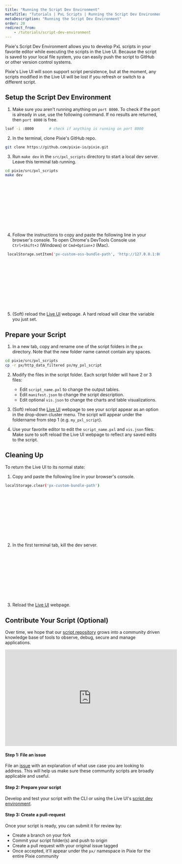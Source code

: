 ```yaml
---
title: "Running the Script Dev Environment"
metaTitle: "Tutorials | PxL Scripts | Running the Script Dev Environment"
metaDescription: "Running the Script Dev Environment"
order: 20
redirect_from:
    - /tutorials/script-dev-environment
---
```


Pixie's Script Dev Environment allows you to develop PxL scripts in your favorite editor while executing the scripts in the Live UI. Because the script is saved to your local file system, you can easily push the script to GitHub or other version control systems.

Pixie's Live UI will soon support script persistence, but at the moment, any scripts modified in the Live UI will be lost if you refresh or switch to a different script.

## Setup the Script Dev Environment

1. Make sure you aren't running anything on `port 8000`. To check if the port is already in use, use the following command. If no results are returned, then `port 8000` is free.

```bash
lsof -i :8000 		# check if anything is running on port 8000

```

2. In the terminal, clone Pixie's GitHub repo.

```bash
git clone https://github.com/pixie-io/pixie.git
```

3. Run `make dev` in the `src/pxl_scripts` directory to start a local dev server. Leave this terminal tab running.

```bash
cd pixie/src/pxl_scripts
make dev
```

<svg title='' src='script-dev-env/dev-env-1.png'/>

4. Follow the instructions to copy and paste the following line in your browser's console. To open Chrome's DevTools Console use `Ctrl+Shift+J` (Windows) or `Cmd+Option+J` (Mac).

```bash
 localStorage.setItem('px-custom-oss-bundle-path', 'http://127.0.0.1:8000/bundle-oss.json')
```

<svg title='' src='script-dev-env/dev-env-2.png'/>

5. (Soft) reload the [Live UI](https://work.withpixie.ai) webpage. A hard reload will clear the variable you just set.

## Prepare your Script

1. In a new tab, copy and rename one of the script folders in the `px` directory. Note that the new folder name cannot contain any spaces.

```bash
cd pixie/src/pxl_scripts
cp -r px/http_data_filtered px/my_pxl_script
```

2. Modify the files in the script folder. Each script folder will have 2 or 3 files:

	- Edit `script_name.pxl` to change the output tables.
	- Edit `manifest.json` to change the script description.
	- Edit optional `vis.json` to change the charts and table visualizations.

3. (Soft) reload the [Live UI](https://work.withpixie.ai) webpage to see your script appear as an option in the drop-down cluster menu. The script will appear under the foldername from step 1 (e.g. `my_pxl_script`).

4. Use your favorite editor to edit the `script_name.pxl` and `vis.json` files. Make sure to soft reload the Live UI webpage to reflect any saved edits to the script.

## Cleaning Up

To return the Live UI to its normal state:

1. Copy and paste the following line in your browser's console.

```bash
localStorage.clear('px-custom-bundle-path')
```

<svg title='' src='script-dev-env/dev-env-4.png'/>

2. In the first terminal tab, kill the dev server.

<svg title='' src='script-dev-env/dev-env-3.png'/>

3. Reload the [Live UI](https://work.withpixie.ai) webpage.

## Contribute Your Script (Optional)

Over time, we hope that our [script repository](https://github.com/pixie-io/pixie/tree/main/src/pxl_scripts) grows into a community driven knowledge base of tools to observe, debug, secure and manage applications.

<iframe width="560" height="315" src="https://www.youtube.com/embed/So4ep2mMcSI" frameborder="0" allow="accelerometer; autoplay; encrypted-media; gyroscope; picture-in-picture" allowfullscreen></iframe>

#### Step 1: File an issue

File an [issue](https://github.com/pixie-io/pixie/issues/new/choose) with an explanation of what use case you are looking to address. This will help us make sure these community scripts are broadly applicable and useful.

#### Step 2: Prepare your script

Develop and test your script with the CLI or using the Live UI's [script dev environment](/tutorials/pxl-scripts/script-dev-environment).

#### Step 3: Create a pull-request

Once your script is ready, you can submit it for review by:

- Create a branch on your fork
- Commit your script folder(s) and push to origin
- Create a pull request with your original issue tagged
- Once accepted, it'll appear under the `px/` namespace in Pixie for the entire Pixie community
